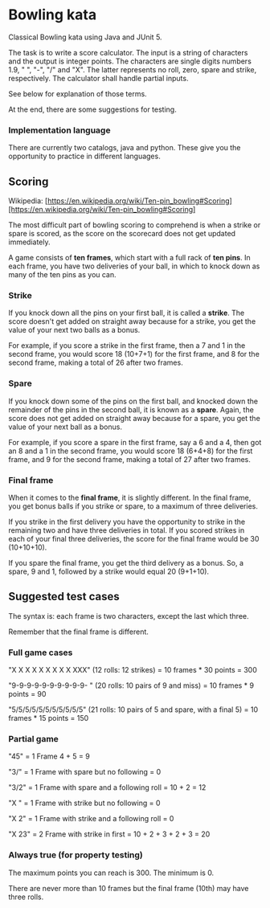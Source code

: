 # Bowling kata

Classical Bowling kata using Java and JUnit 5.

The task is to write a score calculator. The input is a string of characters and the
output is integer points. The characters are single digits numbers 1.9, " ", "-", "/" and "X". The latter
represents no roll, zero, spare and strike, respectively. The calculator shall handle partial inputs.

See below for explanation of those terms.

At the end, there are some suggestions for testing.

### Implementation language

There are currently two catalogs, java and python. These give you 
the opportunity to practice in different languages.

## Scoring

Wikipedia: [https://en.wikipedia.org/wiki/Ten-pin_bowling#Scoring][https://en.wikipedia.org/wiki/Ten-pin_bowling#Scoring]

The most difficult part of bowling scoring to comprehend is when a strike or spare is scored, as the score on the 
scorecard does not get updated immediately.

A game consists of **ten frames**, which start with a full rack of **ten pins**. In each frame, you have two deliveries 
of your ball, in which to knock down as many of the ten pins as you can.

### Strike
If you knock down all the pins on your first ball, it is called a **strike**. The score doesn't get added on straight 
away because for a strike, you get the value of your next two balls as a bonus. 

For example, if you score a strike in the first frame, then a 7 and 1 in the second frame, you would score 18 (10+7+1) 
for the first frame, and 8 for the second frame, making a total of 26 after two frames.

### Spare
If you knock down some of the pins on the first ball, and knocked down the remainder of the pins in the second ball, 
it is known as a **spare**. Again, the score does not get added on straight away because for a spare, you get the value 
of your next ball as a bonus. 

For example, if you score a spare in the first frame, say a 6 and a 4, then got an 8 and a 1 in the second frame, 
you would score 18 (6+4+8) for the first frame, and 9 for the second frame, making a total of 27 after two frames.

### Final frame

When it comes to the **final frame**, it is slightly different. In the final frame, you get bonus balls if you strike 
or spare, to a maximum of three deliveries. 

If you strike in the first delivery you have the opportunity to strike in the remaining two and have three deliveries 
in total. If you scored strikes in each of your final three deliveries, the score for the final frame would 
be 30 (10+10+10). 

If you spare the final frame, you get the third delivery as a bonus. So, a spare, 9 and 1, followed 
by a strike would equal 20 (9+1+10).

## Suggested test cases

The syntax is: each frame is two characters, except the last which three.

Remember that the final frame is different. 

### Full game cases

"X X X X X X X X X XXX" (12 rolls: 12 strikes) = 10 frames * 30 points = 300

"9-9-9-9-9-9-9-9-9-9- " (20 rolls: 10 pairs of 9 and miss) = 10 frames * 9 points = 90

"5/5/5/5/5/5/5/5/5/5/5" (21 rolls: 10 pairs of 5 and spare, with a final 5) = 10 frames * 15 points = 150

### Partial game

"45" = 1 Frame 4 + 5 = 9 

"3/" = 1 Frame with spare but no following = 0

"3/2" = 1 Frame with spare and a following roll = 10 + 2 = 12

"X " = 1 Frame with strike but no following = 0

"X 2" = 1 Frame with strike and a following roll = 0

"X 23" = 2 Frame with strike in first = 10 + 2 + 3 + 2 + 3 = 20

### Always true (for property testing)

The maximum points you can reach is 300. The minimum is 0. 

There are never more than 10 frames but the final frame (10th) may have three rolls.


[https://en.wikipedia.org/wiki/Ten-pin_bowling#Scoring]: https://en.wikipedia.org/wiki/Ten-pin_bowling#Scoring